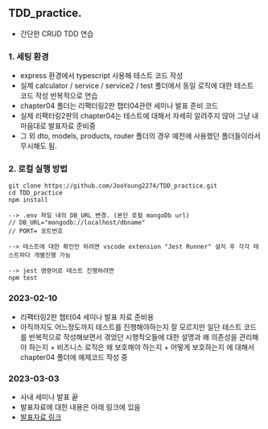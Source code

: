 ## TDD_practice.

- 간단한 CRUD TDD 연습

### 1. 세팅 환경

- express 환경에서 typescript 사용해 테스트 코드 작성
- 실제 calculator / service / service2 / test 폴더에서 동일 로직에 대한 테스트 코드 작성 반복적으로 연습
- chapter04 폴더는 리팩터링2판 챕터04관련 세미나 발표 준비 코드
- 실제 리팩터링2판의 chapter04는 테스트에 대해서 자세히 알려주지 않아 그냥 내 마음대로 발표자료 준비중
- 그 외 dto, models, products, router 폴더의 경우 예전에 사용했던 폴더들이라서 무시해도 됨.

### 2. 로컬 실행 방법

```
git clone https://github.com/JooYoung2274/TDD_practice.git
cd TDD_practice
npm install

--> .env 파일 내의 DB_URL 변경. (본인 로컬 mongoDb url)
// DB_URL="mongodb://localhost/dbname"
// PORT= 포트번호

--> 테스트에 대한 확인만 하려면 vscode extension "Jest Runner" 설치 후 각각 테스트마다 개별진행 가능

--> jest 명령어로 테스트 진행하려면
npm test
```

### 2023-02-10

- 리팩터링2판 챕터04 세미나 발표 자료 준비용
- 아직까지도 어느정도까지 테스트를 진행해야하는지 잘 모르지만 일단 테스트 코드를 반복적으로 작성해보면서 겪었던 시행착오들에 대한 설명과 왜 의존성을 관리해야 하는지 + 비즈니스 로직은 왜 보호해야 하는지 + 어떻게 보호하는지 에 대해서 chapter04 폴더에 예제코드 작성 중

### 2023-03-03

- 사내 세미나 발표 끝
- 발표자료에 대한 내용은 아래 링크에 있음
- [발표자료 링크](https://joorrr.tistory.com/19)
